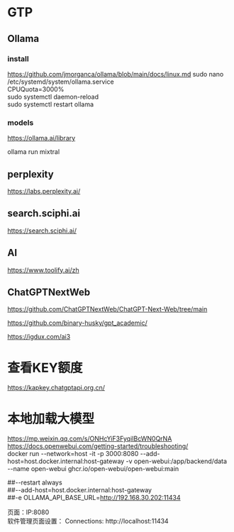 # GTP

## Ollama
### install
https://github.com/jmorganca/ollama/blob/main/docs/linux.md
sudo nano /etc/systemd/system/ollama.service  
CPUQuota=3000%  
sudo systemctl daemon-reload  
sudo systemctl restart ollama  

### models
https://ollama.ai/library  

ollama run mixtral
## perplexity
https://labs.perplexity.ai/
## search.sciphi.ai
https://search.sciphi.ai/

## AI
https://www.toolify.ai/zh

## ChatGPTNextWeb
https://github.com/ChatGPTNextWeb/ChatGPT-Next-Web/tree/main

https://github.com/binary-husky/gpt_academic/

https://igdux.com/ai3


# 查看KEY额度
https://kapkey.chatgptapi.org.cn/


# 本地加载大模型
https://mp.weixin.qq.com/s/ONHcYiF3FyqiIBcWN0QrNA  
https://docs.openwebui.com/getting-started/troubleshooting/  
docker run --network=host -it  -p 3000:8080 --add-host=host.docker.internal:host-gateway  -v open-webui:/app/backend/data --name open-webui  ghcr.io/open-webui/open-webui:main   

##--restart always   
##--add-host=host.docker.internal:host-gateway  
##-e OLLAMA_API_BASE_URL=http://192.168.30.202:11434   

页面：IP:8080  
软件管理页面设置：  Connections:  http://localhost:11434    


